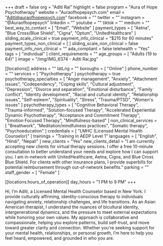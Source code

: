 +++
draft = false
org = "Aditi Rai"
highlight = false
program = "Aura of Hope Psychotherapy"
website = "Auraofhopepsych.com"
email = "Aditi@auraofhopepsych.com"
facebook = ""
twitter = ""
instagram = "@Auraofhopepsych"
linkedin = ""
youtube = ""
tiktok = ""
medium = ""
best_way_to_contact = [ "Email", "Website" ]
payment_types = [
  "Aetna",
  "Blue Cross/Blue Shield",
  "Cigna",
  "Optum",
  "UnitedHealthcare"
]
sliding_scale_clinical = true
payment_info_clinical = "$215 for 60 minutes"
payment_types_non_clinical = [ ]
sliding_scale_non_clinical = false
payment_info_non_clinical = ""
ada_compliant = false
telehealth = "Yes"
tags = [ "individual" ]
client_requirements = ""
age_groups = [ "Adults (19 to 64)" ]
image = "/img/IMG_6374 - Aditi Rai.jpg"

[[locations]]
address = ""
latLng = ""
boroughs = [ "Online" ]
phone_number = ""
services = [ "Psychotherapy" ]
psychotherapy = true
psychotherapy_specialties = [
  "Anger management",
  "Anxiety",
  "Attachment issues",
  "Codependency",
  "Coping skills",
  "Cultural adjustment",
  "Depression",
  "Divorce and separation",
  "Emotional disturbance",
  "Family conflict",
  "Identity development",
  "Racial and cultural identity",
  "Relationship issues",
  "Self-esteem",
  "Spirituality",
  "Stress",
  "Trauma/PTSD",
  "Women's issues"
]
psychotherapy_types = [
  "Cognitive Behavioral Therapy",
  "Trauma-informed",
  "Solution-focused Therapy",
  "Accelerated Experiential Dynamic Psychotherapy",
  "Acceptance and Commitment Therapy",
  "Emotion Focused Therapy",
  "Mindfulness-based"
]
non_clinical_services = [
  "Breathwork",
  "Meditation/mindfulness practices",
  "Somatic therapy",
  "Psychoeducation"
]
credentials = [ "LMHC (Licensed Mental Health Counselor)" ]
trainings = "Training in AEDP Level 1"
languages = [ "English", "Hindi", "Nepali" ]
new_clients = "Yes"
new_clients_detail = "I am currently accepting new clients for virtual therapy sessions. I offer a free 10-minute consultation to better understand your needs and explore how I can support you. I am in-network with UnitedHealthcare, Aetna, Cigna, and Blue Cross Blue Shield. For clients with other insurance plans, I provide superbills for potential reimbursement through out-of-network benefits."
parking = ""
staff_gender = [ "Female" ]

  [[locations.hours_of_operation]]
  day_hours = "1 PM to 9 PM"
+++

Hi, I’m Aditi, a Licensed Mental Health Counselor based in New York. I provide culturally affirming, identity-conscious therapy to individuals navigating anxiety, relationship challenges, and life transitions. As an Asian American therapist, I understand the nuances of bicultural identity, intergenerational dynamics, and the pressure to meet external expectations while honoring your own values. My approach is collaborative and compassionate, helping you explore patterns, build self-trust, and move toward greater clarity and connection. Whether you're seeking support for your mental health, relationships, or personal growth, I’m here to help you feel heard, empowered, and grounded in who you are.
